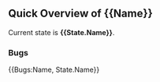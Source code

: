 ## Quick Overview of {{Name}}

Current state is **{{State.Name}}**.

### Bugs 
{{Bugs:Name, State.Name}}
